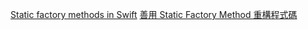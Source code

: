 [Static factory methods in Swift](https://www.swiftbysundell.com/articles/static-factory-methods-in-swift/)
[善用 Static Factory Method 重構程式碼](https://www.appcoda.com.tw/static-factory-method/)
